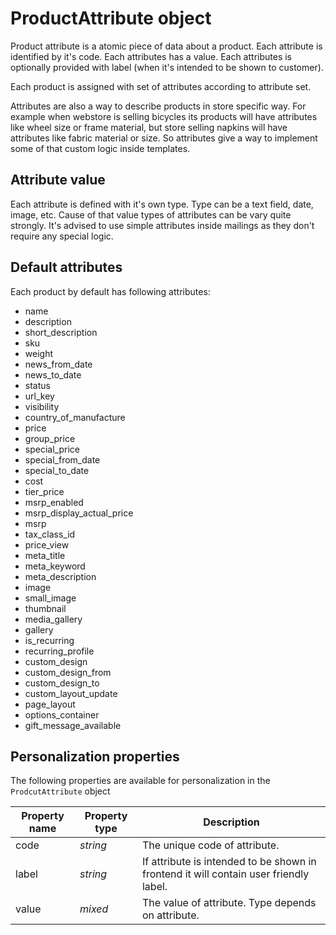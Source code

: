 # ProductAttribute object

Product attribute is a atomic piece of data about a product. Each attribute is
identified by it's code. Each attributes has a value. Each attributes is optionally
provided with label (when it's intended to be shown to customer).

Each product is assigned with set of attributes according to attribute set. 

Attributes are also a way to describe products in store specific way. For example
when webstore is selling bicycles its products will have attributes like wheel
size or frame material, but store selling napkins will have attributes like fabric
material or size. So attributes give a way to implement some of that custom logic
inside templates.

## Attribute value

Each attribute is defined with it's own type. Type can be a text field, date, 
image, etc. Cause of that value types of attributes can be vary quite strongly.
It's advised to use simple attributes inside mailings as they don't require any
special logic.

## Default attributes

Each product by default has following attributes:

* name
* description
* short_description
* sku
* weight
* news_from_date
* news_to_date
* status
* url_key
* visibility
* country_of_manufacture
* price
* group_price
* special_price
* special_from_date
* special_to_date
* cost
* tier_price
* msrp_enabled
* msrp_display_actual_price
* msrp
* tax_class_id
* price_view
* meta_title
* meta_keyword
* meta_description
* image
* small_image
* thumbnail
* media_gallery
* gallery
* is_recurring
* recurring_profile
* custom_design
* custom_design_from
* custom_design_to
* custom_layout_update
* page_layout
* options_container
* gift_message_available

## Personalization properties

The following properties are available for personalization in the `ProdcutAttribute` object

| Property name   | Property type | Description                                                                           |
|-----------------|---------------|---------------------------------------------------------------------------------------|
| code            | _string_      | The unique code of attribute.                                                         |
| label           | _string_      | If attribute is intended to be shown in frontend it will contain user friendly label. |
| value           | _mixed_       | The value of attribute. Type depends on attribute.                                    |

